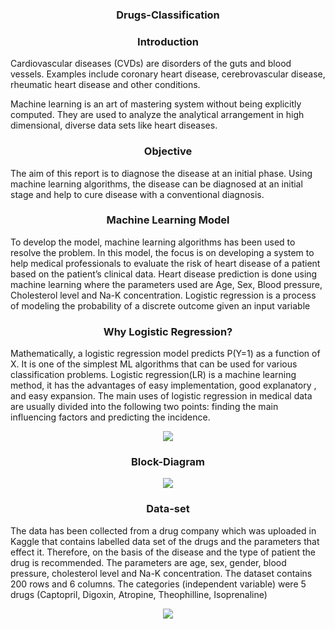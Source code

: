 <p align="center">
  <h3 align="center">Drugs-Classification</h3>
  
<p align="left">
  <h3 align="center">Introduction</h3>
<p>Cardiovascular diseases (CVDs) are disorders of the guts and blood vessels. 
Examples include coronary heart disease, cerebrovascular disease, rheumatic 
heart disease and other conditions.
 </p>
 <p>Machine learning is an art of mastering system without being explicitly computed. 
They are used to analyze the analytical arrangement in high dimensional, diverse 
data sets like heart diseases. </p>
<p align="left">
  <h3 align="center" color = "red">Objective</h3>
  <p>The aim of this report is to diagnose the 
disease at an initial phase. Using machine learning algorithms, the disease can be diagnosed at an initial stage and help to cure disease with a conventional diagnosis.
</p>
 <h3 align="center" color = "red">Machine Learning Model</h3>
 <p>To develop the model, machine learning algorithms has been used to resolve the 
problem. In this model, the focus is on developing a system to help medical 
professionals to evaluate the risk of heart disease of a patient based on the patient’s 
clinical data. Heart disease prediction is done using machine learning where the 
parameters used are Age, Sex, Blood pressure, Cholesterol level and Na-K 
concentration. Logistic regression is a process of modeling the probability of a 
discrete outcome given an input variable</p>
<h3 align="center" color = "red">Why Logistic Regression?</h3>
<p>Mathematically, a logistic regression model predicts P(Y=1) as a function of X. It is 
one of the simplest ML algorithms that can be used for various classification
problems. Logistic regression(LR) is a machine learning method, it has the 
advantages of easy implementation, good explanatory , and easy expansion. The 
main uses of logistic regression in medical data are usually divided into the 
following two points: finding the main influencing factors and predicting the 
incidence.
  </p>
  <p align = "center">
 <img src = "https://user-images.githubusercontent.com/72241737/150309000-5f26a8e9-1cc8-4abc-8b97-e1edb2eda174.png")>
  </p>
<p align="left">
  <h3 align="center">Block-Diagram</h3>
  <p align = "center">
  <img src = "https://user-images.githubusercontent.com/72241737/150309685-f163d411-a227-4e7e-80b0-e21de42807fd.png">
</p>
<p align="left">
  <h3 align="center">Data-set</h3>
  <p>The data has been collected from a drug company which was uploaded in Kaggle
that contains labelled data set of the drugs and the parameters that effect it. 
Therefore, on the basis of the disease and the type of patient the drug is 
recommended. The parameters are age, sex, gender, blood pressure, cholesterol 
level and Na-K concentration. The dataset contains 200 rows and 6 columns. The 
categories (independent variable) were 5 drugs (Captopril, Digoxin, Atropine, 
Theophilline, Isoprenaline)</p>
<p align = "center"> <img src = "https://user-images.githubusercontent.com/72241737/150310333-44c6b932-3446-4ea7-9c7f-1224eb5366a9.png"></p>



